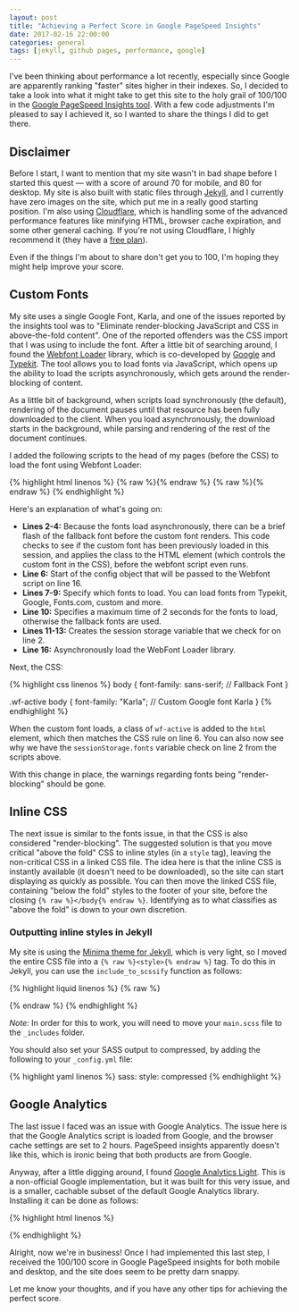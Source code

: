 ```yaml
---
layout: post
title: "Achieving a Perfect Score in Google PageSpeed Insights"
date: 2017-02-16 22:00:00
categories: general
tags: [jekyll, github pages, performance, google] 
---
```

I've been thinking about performance a lot recently, especially since Google are apparently ranking "faster" sites higher in their  indexes. So, I decided to take a look into what it might take to get this site to the holy grail of 100/100 in the [Google PageSpeed Insights tool](https://developers.google.com/speed/pagespeed/insights/). With a few code adjustments I'm pleased to say I achieved it, so I wanted to share the things I did to get there.

## Disclaimer
Before I start, I want to mention that my site wasn't in bad shape before I started this quest — with a score of around 70 for mobile, and 80 for desktop. My site is also built with static files through [Jekyll](http://jekyllrb.com/), and I currently have zero images on the site, which put me in a really good starting position. I'm also using [Cloudflare](https://www.cloudflare.com), which is handling some of the advanced performance features like minifying HTML, browser cache expiration, and some other general caching. If you're not using Cloudflare, I highly recommend it (they have a [free plan](https://www.cloudflare.com/plans/)).

Even if the things I'm about to share don't get you to 100, I'm hoping they might help improve your score.

## Custom Fonts
My site uses a single Google Font, Karla, and one of the issues reported by the insights tool was to "Eliminate render-blocking JavaScript and CSS in above-the-fold content". One of the reported offenders was the CSS import that I was using to include the font. After a little bit of searching around, I found the [Webfont Loader](https://github.com/typekit/webfontloader) library, which is co-developed by [Google](https://www.google.com) and [Typekit](https://typekit.com). The tool allows you to load fonts via JavaScript, which opens up the ability to load the scripts asynchronously, which gets around the render-blocking of content.

As a little bit of background, when scripts load synchronously (the default), rendering of the document pauses until that resource has been fully downloaded to the client. When you load asynchronously, the download starts in the background, while parsing and rendering of the rest of the document continues.

I added the following scripts to the head of my pages (before the CSS) to load the font using Webfont Loader:

{% highlight html linenos %}
{% raw %}<script>{% endraw %}
if(sessionStorage.fonts) {
    document.getElementsByTagName('html')[0].classList.add('wf-active');
}

WebFontConfig = {
    google: {
        families: ['Karla']
    },
    timeout: 2000,
    active: function() {
        sessionStorage.fonts = true;
    }
};
{% raw %}</script>{% endraw %}
{% raw %}<script src="//ajax.googleapis.com/ajax/libs/webfont/1.6.26/webfont.js" async></script>{% endraw %}
{% endhighlight %}

Here's an explanation of what's going on:

 - **Lines 2-4:** Because the fonts load asynchronously, there can be a brief flash of the fallback font before the custom font renders. This code checks to see if the custom font has been previously loaded in this session, and applies the class to the HTML element (which controls the custom font in the CSS), before the webfont script even runs.
 - **Line 6:** Start of the config object that will be passed to the Webfont script on line 16.
 - **Lines 7-9:** Specify which fonts to load. You can load fonts from Typekit, Google, Fonts.com, custom and more.
 - **Line 10:** Specifies a maximum time of 2 seconds for the fonts to load, otherwise the fallback fonts are used.
 - **Lines 11-13:** Creates the session storage variable that we check for on line 2.
 - **Line 16:** Asynchronously load the WebFont Loader library.

Next, the CSS:

{% highlight css linenos %}
body {
    font-family: sans-serif; // Fallback Font
}

.wf-active body {
    font-family: "Karla"; // Custom Google font Karla
}
{% endhighlight %}

When the custom font loads, a class of `wf-active` is added to the `html` element, which then matches the CSS rule on line 6. You can also now see why we have the `sessionStorage.fonts` variable check on line 2 from the scripts above.

With this change in place, the warnings regarding fonts being "render-blocking" should be gone.

## Inline CSS
The next issue is similar to the fonts issue, in that the CSS is also considered "render-blocking". The suggested solution is that you move critical "above the fold" CSS to inline styles (in a `style` tag), leaving the non-critical CSS in a linked CSS file. The idea here is that the inline CSS is instantly available (it doesn't need to be downloaded), so the site can start displaying as quickly as possible. You can then move the linked CSS file, containing "below the fold" styles to the footer of your site, before the closing `{% raw %}</body{% endraw %}`. Identifying as to what classifies as "above the fold" is down to your own discretion.

### Outputting inline styles in Jekyll
My site is using the [Minima theme for Jekyll](https://github.com/jekyll/minima), which is very light, so I moved the entire CSS file into a `{% raw %}<style>{% endraw %}` tag. To do this in Jekyll, you can use the `include_to_scssify` function as follows:

{% highlight liquid linenos %}
{% raw %}
<style>
{% capture include_to_scssify %}
    {% include main.scss %}
{% endcapture %}
{{ include_to_scssify | scssify | strip_newlines }}
</style>
{% endraw %}
{% endhighlight %}

_Note:_ In order for this to work, you will need to move your `main.scss` file to the `_includes` folder.

You should also set your SASS output to compressed, by adding the following to your `_config.yml` file:

{% highlight yaml linenos %}
sass:
  style: compressed
{% endhighlight %}

## Google Analytics
The last issue I faced was an issue with Google Analytics. The issue here is that the Google Analytics script is loaded from Google, and the browser cache settings are set to 2 hours. PageSpeed insights apparently doesn't like this, which is ironic being that both products are from Google.

Anyway, after a little digging around, I found [Google Analytics Light](https://github.com/jehna/ga-lite). This is a non-official Google implementation, but it was built for this very issue, and is a smaller, cachable subset of the default Google Analytics library. Installing it can be done as follows:

{% highlight html linenos %}
<script src="https://cdn.jsdelivr.net/ga-lite/latest/ga-lite.min.js" async></script>
<script>
var galite = galite || {};
galite.UA = 'UA-XXXXXX'; // Insert your tracking code here
</script>
{% endhighlight %}

Alright, now we're in business! Once I had implemented this last step, I received the 100/100 score in Google PageSpeed insights for both mobile and desktop, and the site does seem to be pretty darn snappy.

Let me know your thoughts, and if you have any other tips for achieving the perfect score.
